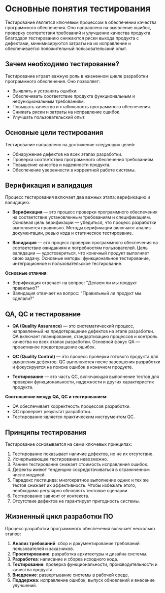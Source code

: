 # Основные понятия тестирования 

Тестирование является ключевым процессом в обеспечении качества программного обеспечения. Оно направлено на выявление ошибок, проверку соответствия требований и улучшение качества продукта. Благодаря тестированию снижаются риски выхода продукта с дефектами, минимизируются затраты на их исправление и обеспечивается положительный пользовательский опыт.

## Зачем необходимо тестирование?
Тестирование играет важную роль в жизненном цикле разработки программного обеспечения. Оно позволяет:
- Выявлять и устранять ошибки.
- Обеспечивать соответствие продукта функциональным и нефункциональным требованиям.
- Повышать качество и стабильность программного обеспечения.
- Снижать риски и затраты на исправление ошибок.
- Улучшать пользовательский опыт.

## Основные цели тестирования
Тестирование направлено на достижение следующих целей:
- Обнаружение дефектов на всех этапах разработки.
- Проверка соответствия программного обеспечения требованиям.
- Повышение качества и надежности продукта.
- Обеспечение уверенности в корректной работе системы.

## Верификация и валидация

Процесс тестирования включает два важных этапа: верификацию и валидацию.

- **Верификация** — это процесс проверки программного обеспечения на соответствие установленным требованиям и спецификациям. Основная цель верификации — убедиться, что процесс разработки выполняется правильно. Методы верификации включают анализ документации, ревью кода и статическое тестирование.

- **Валидация** — это процесс проверки программного обеспечения на соответствие ожиданиям и потребностям пользователей. Цель валидации — удостовериться, что конечный продукт выполняет свою задачу. Основные методы: функциональное тестирование, интеграционное и пользовательское тестирование.

**Основные отличия**:
- Верификация отвечает на вопрос: "Делаем ли мы продукт правильно?"
- Валидация отвечает на вопрос: "Правильный ли продукт мы сделали?"

## QA, QC и тестирование

- **QA (Quality Assurance)** — это систематический процесс, направленный на предотвращение дефектов на этапе разработки. QA включает планирование, стандартизацию процессов и контроль качества на всех этапах разработки. Основной фокус QA — проактивное предотвращение ошибок.

- **QC (Quality Control)** — это процесс проверки готового продукта для выявления дефектов. QC выполняется после завершения разработки и фокусируется на поиске ошибок в конечном продукте.

- **Тестирование** — это часть QC, включающая выполнение тестов для проверки функциональности, надежности и других характеристик продукта.

**Соотношение между QA, QC и тестированием**:
- QA обеспечивает корректность процессов разработки.
- QC проверяет результат разработки.
- Тестирование является практическим инструментом QC.

## Принципы тестирования

Тестирование основывается на семи ключевых принципах:
1. Тестирование показывает наличие дефектов, но не их отсутствие.
2. Исчерпывающее тестирование невозможно.
3. Раннее тестирование снижает стоимость исправления ошибок.
4. Дефекты имеют тенденцию сосредотачиваться в ограниченном числе модулей.
5. Парадокс пестицида: многократное выполнение одних и тех же тестов снижает их эффективность. Чтобы избежать этого, необходимо регулярно обновлять тестовые сценарии.
6. Тестирование зависит от контекста.
7. Отсутствие дефектов не гарантирует пригодность системы.

## Жизненный цикл разработки ПО

Процесс разработки программного обеспечения включает несколько этапов:
1. **Анализ требований**: сбор и документирование требований пользователей и заказчиков.
2. **Проектирование**: разработка архитектуры и дизайна системы.
3. **Разработка**: написание и сборка исходного кода.
4. **Тестирование**: проверка функциональности, производительности и качества продукта.
5. **Внедрение**: развертывание системы в рабочей среде.
6. **Поддержка**: исправление ошибок, выпуск обновлений и внесение улучшений.
